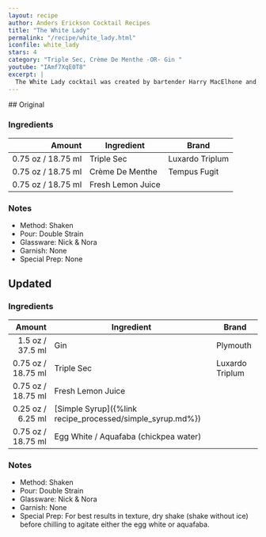 ```yaml
---
layout: recipe
author: Anders Erickson Cocktail Recipes
title: "The White Lady"
permalink: "/recipe/white_lady.html"
iconfile: white_lady
stars: 4
category: "Triple Sec, Crème De Menthe -OR- Gin "
youtube: "IAmf7XqE0T8"
excerpt: |
  The White Lady cocktail was created by bartender Harry MacElhone and pairs gin with orange liqueur, lemon juice and egg white.
---
```


<div class="subrecipe" markdown="1">
## Original

### Ingredients

|  Amount | Ingredient        | Brand           |
| ------: | ----------------- | --------------- |
| 0.75 oz / 18.75 ml | Triple Sec        | Luxardo Triplum |
| 0.75 oz / 18.75 ml | Crème De Menthe   | Tempus Fugit    |
| 0.75 oz / 18.75 ml | Fresh Lemon Juice |

### Notes

- Method: Shaken
- Pour: Double Strain
- Glassware: Nick & Nora
- Garnish: None
- Special Prep: None

</div>
<div class="subrecipe" markdown="1">

## Updated

### Ingredients

|  Amount | Ingredient                                      | Brand           |
| ------: | ----------------------------------------------- | --------------- |
|  1.5 oz / 37.5 ml | Gin                                             | Plymouth        |
| 0.75 oz / 18.75 ml | Triple Sec                                      | Luxardo Triplum |
| 0.75 oz / 18.75 ml | Fresh Lemon Juice                               |
| 0.25 oz / 6.25 ml | [Simple Syrup]({%link recipe_processed/simple_syrup.md%}) |
| 0.75 oz / 18.75 ml | Egg White / Aquafaba (chickpea water)           |

### Notes

- Method: Shaken
- Pour: Double Strain
- Glassware: Nick & Nora
- Garnish: None
- Special Prep: For best results in texture, dry shake (shake without ice) before chilling to agitate either the egg white or aquafaba.

</div>
